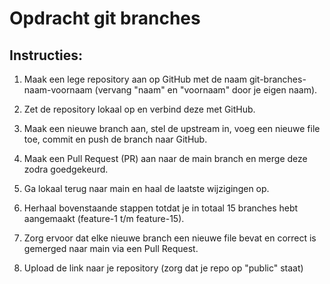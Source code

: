 # Opdracht git branches

## Instructies:

1. Maak een lege repository aan op GitHub met de naam git-branches-naam-voornaam (vervang "naam" en "voornaam" door je eigen naam).

2. Zet de repository lokaal op en verbind deze met GitHub.

3. Maak een nieuwe branch aan, stel de upstream in, voeg een nieuwe file toe, commit en push de branch naar GitHub.

4. Maak een Pull Request (PR) aan naar de main branch en merge deze zodra goedgekeurd.

5. Ga lokaal terug naar main en haal de laatste wijzigingen op.

6. Herhaal bovenstaande stappen totdat je in totaal 15 branches hebt aangemaakt (feature-1 t/m feature-15).

7. Zorg ervoor dat elke nieuwe branch een nieuwe file bevat en correct is gemerged naar main via een Pull Request.

8. Upload de link naar je repository (zorg dat je repo op "public" staat)